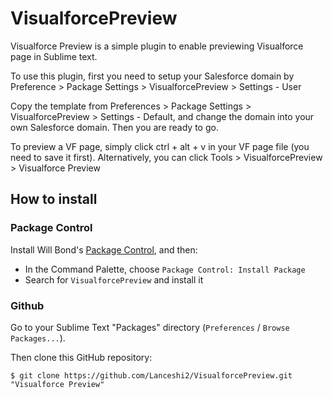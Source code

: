 # VisualforcePreview

Visualforce Preview is a simple plugin to enable previewing Visualforce page in Sublime text. 

To use this plugin, first you need to setup your Salesforce domain by Preference > Package Settings > VisualforcePreview > Settings - User

Copy the template from Preferences > Package Settings > VisualforcePreview > Settings - Default, and change the domain into your own Salesforce domain. Then you are ready to go. 

To preview a VF page, simply click ctrl + alt + v in your VF page file (you need to save it first). Alternatively, you can click Tools >  VisualforcePreview > Visualforce Preview

## How to install ##

### Package Control ###

Install Will Bond's [Package Control](https://sublime.wbond.net/installation), and then:

* In the Command Palette, choose `Package Control: Install Package`
* Search for `VisualforcePreview` and install it

### Github ###

Go to your Sublime Text "Packages" directory (`Preferences` / `Browse Packages...`).

Then clone this GitHub repository:

    $ git clone https://github.com/Lanceshi2/VisualforcePreview.git "Visualforce Preview"